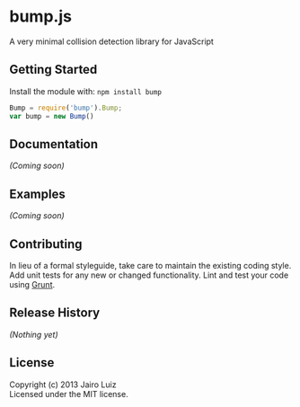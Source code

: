 # bump.js

A very minimal collision detection library for JavaScript

## Getting Started
Install the module with: `npm install bump`

```javascript
Bump = require('bump').Bump;
var bump = new Bump()
```

## Documentation
_(Coming soon)_

## Examples
_(Coming soon)_

## Contributing
In lieu of a formal styleguide, take care to maintain the existing coding style. Add unit tests for any new or changed functionality. Lint and test your code using [Grunt](http://gruntjs.com/).

## Release History
_(Nothing yet)_

## License
Copyright (c) 2013 Jairo Luiz  
Licensed under the MIT license.
